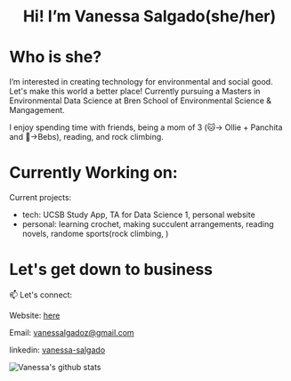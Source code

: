 <h1 align="center"> Hi! I’m Vanessa Salgado(she/her)</h1>


# Who is she? 


I’m interested in creating technology for environmental and social good. Let's make this world a better place!
Currently pursuing a Masters in Environmental Data Science at Bren School of Environmental Science & Mangagement. 
 
I enjoy spending time with friends, being a mom of 3 (🐱-> Ollie + Panchita and 🐶->Bebs), reading, and rock climbing. 
 
 
 # Currently Working on:
 
Current projects:
* tech: UCSB Study App, TA for Data Science 1, personal website 
* personal: learning crochet, making succulent arrangements, reading novels, randome sports(rock climbing, )


# Let's get down to business


📫 Let's connect: 

Website: [here](https://Vanessa-Salgado.github.io)

Email: vanessalgadoz@gmail.com

linkedin: [vanessa-salgado](https://www.linkedin.com/in/vanessa-salgado)



![Vanessa's github stats](https://github-readme-stats.vercel.app/api?username=Vanessa-Salgado&show_icons=true&count_private=true&include_all_commits&hide_rank=true&hide=stars&theme=calm) 


<!---
Vanessa-Salgado/Vanessa-Salgado is a ✨ special ✨ repository because its `README.md` (this file) appears on your GitHub profile.
You can click the Preview link to take a look at your changes.
--->
